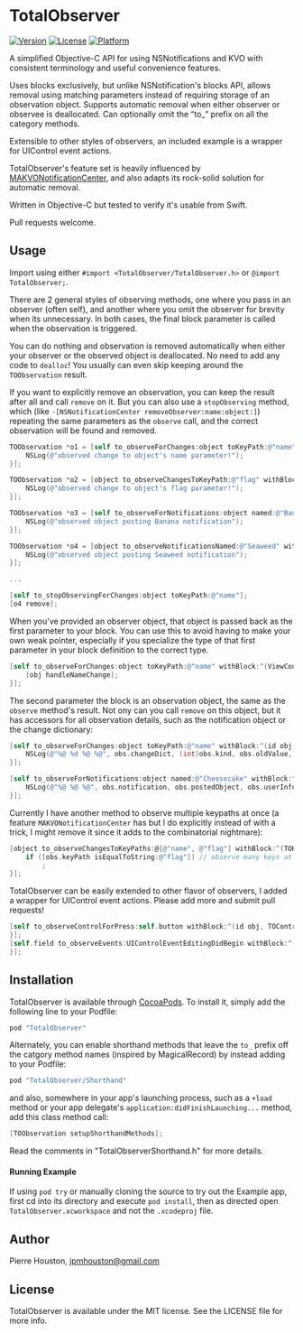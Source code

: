 # TotalObserver

[![Version](https://img.shields.io/cocoapods/v/TotalObserver.svg?style=flat)](http://cocoapods.org/pods/TotalObserver)
[![License](https://img.shields.io/cocoapods/l/TotalObserver.svg?style=flat)](http://cocoapods.org/pods/TotalObserver)
[![Platform](https://img.shields.io/cocoapods/p/TotalObserver.svg?style=flat)](http://cocoapods.org/pods/TotalObserver)

A simplified Objective-C API for using NSNotifications and KVO with consistent terminology and useful convenience features.

Uses blocks exclusively, but unlike NSNotification's blocks API, allows removal using matching parameters instead of requiring storage of an observation object. Supports automatic removal when either observer or observee is deallocated. Can optionally omit the “to_” prefix on all the category methods.

Extensible to other styles of observers, an included example is a wrapper for UIControl event actions.

TotalObserver's feature set is heavily influenced by [MAKVONotificationCenter](http://github.com/mikeash/MAKVONotificationCenter), and also adapts its rock-solid solution for automatic removal.

Written in Objective-C but tested to verify it's usable from Swift.

Pull requests welcome.

## Usage

Import using either `#import <TotalObserver/TotalObserver.h>` or `@import TotalObserver;`.

There are 2 general styles of observing methods, one where you pass in an observer (often self), and another where you omit the observer for brevity when its unnecessary. In both cases, the final block parameter is called when the observation is triggered.

You can do nothing and observation is removed automatically when either your observer or the observed object is deallocated. No need to add any code to `dealloc`! You usually can even skip keeping around the `TOObservation` result.

If you want to explicitly remove an observation, you can keep the result after all and call `remove` on it. But you can also use a `stopObserving` method, which (like `-[NSNotificationCenter removeObserver:name:object:]`) repeating the same parameters as the `observe` call, and the correct observation will be found and removed.

```objective-c
TOObservation *o1 = [self to_observeForChanges:object toKeyPath:@"name" withBlock:^(id obj, TOKVOObservation *obs) {
    NSLog(@"observed change to object's name parameter!");
}];

TOObservation *o2 = [object to_observeChangesToKeyPath:@"flag" withBlock:^(TOKVOObservation *obs) {
    NSLog(@"observed change to object's flag parameter!");
}];

TOObservation *o3 = [self to_observeForNotifications:object named:@"Banana" withBlock:^(id obj, TONotificationObservation *obs) {
    NSLog(@"observed object posting Banana notification");
}];

TOObservation *o4 = [object to_observeNotificationsNamed:@"Seaweed" withBlock:^(TONotificationObservation *obs) {
    NSLog(@"observed object posting Seaweed notification");
}];

...

[self to_stopObservingForChanges:object toKeyPath:@"name"];
[o4 remove];
```

When you've provided an observer object, that object is passed back as the first parameter to your block. You can use this to avoid having to make your own weak pointer, especially if you specialize the type of that first parameter in your block definition to the correct type.

```objective-c
[self to_observeForChanges:object toKeyPath:@"name" withBlock:^(ViewController *obj, TOKVOObservation *obs) {
    [obj handleNameChange];
}];
```

The second parameter the block is an observation object, the same as the `observe` method's result. Not ony can you call `remove` on this object, but it has accessors for all observation details, such as the notification object or the change dictionary:

```objective-c
[self to_observeForChanges:object toKeyPath:@"name" withBlock:^(id obj, TOKVOObservation *obs) {
    NSLog(@"%@ %d %@ %@", obs.changeDict, (int)obs.kind, obs.oldValue, obs.changedValue);
}];

[self to_observeForNotifications:object named:@"Cheesecake" withBlock:^(id obj, TONotificationObservation *obs) {
    NSLog(@"%@ %@ %@", obs.notification, obs.postedObject, obs.userInfo);
}];
```

Currently I have another method to observe multiple keypaths at once (a feature `MAKVONotificationCenter` has but I do explicitly instead of with a trick, I might remove it since it adds to the combinatorial nightmare):

```objective-c
[object to_observeChangesToKeyPaths:@[@"name", @"flag"] withBlock:^(TOKVOObservation *obs) {
    if ([obs.keyPath isEqualToString:@"flag"]) // observe many keys at once, easily detect which one fired
    	;
}];
```

TotalObserver can be easily extended to other flavor of observers, I added a wrapper for UIControl event actions. Please add more and submit pull requests!

```objective-c
[self to_observeControlForPress:self.button withBlock:^(id obj, TOControlObservation *obs) {
}];
[self.field to_observeEvents:UIControlEventEditingDidBegin withBlock:^(TOControlObservation *obs) {
}];
```

## Installation

TotalObserver is available through [CocoaPods](http://cocoapods.org). To install
it, simply add the following line to your Podfile:

```ruby
pod "TotalObserver"
```

Alternately, you can enable shorthand methods that leave the `to_` prefix off the catgory method names (inspired by MagicalRecord) by instead adding to your Podfile:

```ruby
pod "TotalObserver/Shorthand"
```

and also, somewhere in your app's launching process, such as a `+load` method or your app delegate's `application:didFinishLaunching...` method, add this class method call:

```objective-c
[TOObservation setupShorthandMethods];
```

Read the comments in "TotalObserverShorthand.h" for more details.

#### Running Example

If using `pod try` or manually cloning the source to try out the Example app, first cd into its directory and execute `pod install`, then as directed open `TotalObserver.xcworkspace` and not the `.xcodeproj` file.


## Author

Pierre Houston, jpmhouston@gmail.com

## License

TotalObserver is available under the MIT license. See the LICENSE file for more info.
